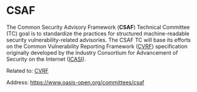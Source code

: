 # CSAF

The Common Security Advisory Framework (**CSAF**) Technical Committee (TC) goal is to standardize the practices for structured machine-readable security vulnerability-related advisories.
The CSAF TC will base its efforts on the Common Vulnerability Reporting Framework ([CVRF](./CVRF.md "CVRF")) specification originally developed by the Industry Consortium for Advancement of Security on the Internet ([ICASI](../Organizations/ICASI.md "ICASI")).

Related to:
[CVRF](./CVRF.md "CVRF")

Address: https://www.oasis-open.org/committees/csaf
